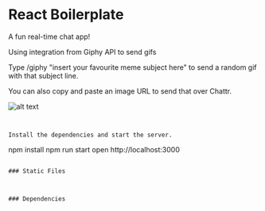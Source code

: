 React Boilerplate
=====================

A fun real-time chat app!

Using integration from Giphy API to send gifs

Type /giphy "insert your favourite meme subject here" to send a random
gif with that subject line.

You can also copy and paste an image URL to send that over Chattr.


![alt text ](https://github.com/mikaalnaik/mikaalnaik.github.io/blob/master/build/Screen%20Shot%202018-05-18%20at%208.58.51%20AM.png)

```


Install the dependencies and start the server.

```
npm install
npm run start
open http://localhost:3000
```

### Static Files



### Dependencies
